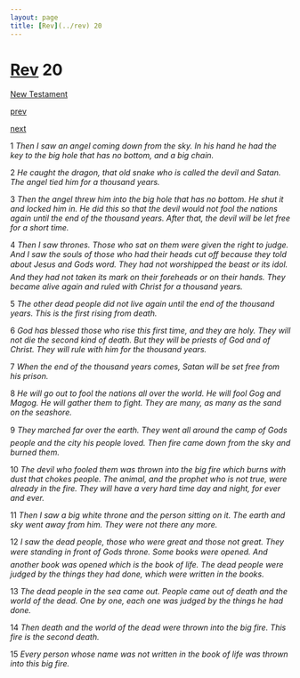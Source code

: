 ```yaml
---
layout: page
title: [Rev](../rev) 20
---
```


# [Rev](../rev) 20

[New Testament](/new-testament)


[prev](rev-19.html)


[next](rev-21.html)

1 _Then I saw an angel coming down from the sky. In his hand he had the key to the big hole that has no bottom, and a big chain._

2 _He caught the dragon, that old snake who is called the devil and Satan. The angel tied him for a thousand years._

3 _Then the angel threw him into the big hole that has no bottom. He shut it and locked him in. He did this so that the devil would not fool the nations again until the end of the thousand years. After that, the devil will be let free for a short time._

4 _Then I saw thrones. Those who sat on them were given the right to judge. And I saw the souls of those who had their heads cut off because they told about Jesus and Gods word.  They had not worshipped the beast or its idol. And they had not taken its mark on their foreheads or on their hands. They became alive again and ruled with Christ for a thousand years._

5 _The other dead people did not live again until the end of the thousand years. This is the first rising from death._

6 _God has blessed those who rise this first time, and they are holy. They will not die the second kind of death. But they will be priests of God and of Christ. They will rule with him for the thousand years._

7 _When the end of the thousand years comes, Satan will be set free from his prison._

8 _He will go out to fool the nations all over the world. He will fool Gog and Magog. He will gather them to fight. They are many, as many as the sand on the seashore._

9 _They marched far over the earth. They went all around the camp of Gods people and the city his people loved. Then fire came down from the sky and burned them._

10 _The devil who fooled them was thrown into the big fire which burns with dust that chokes people. The animal, and the prophet who is not true, were already in the fire. They will have a very hard time day and night, for ever and ever._

11 _Then I saw a big white throne and the person sitting on it. The earth and sky went away from him. They were not there any more._

12 _I saw the dead people, those who were great and those not great. They were standing in front of Gods throne. Some books were opened. And another book was opened which is the book of life. The dead people were judged by the things they had done, which were written in the books._

13 _The dead people in the sea came out. People came out of death and the world of the dead. One by one, each one was judged by the things he had done._

14 _Then death and the world of the dead were thrown into the big fire. This fire is the second death._

15 _Every person whose name was not written in the book of life was thrown into this big fire._

